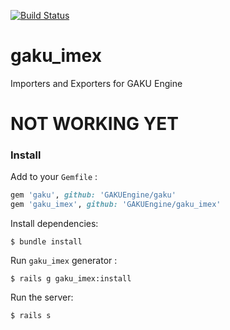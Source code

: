 [![Build Status](https://travis-ci.org/GAKUEngine/gaku_imex.png)](https://travis-ci.org/GAKUEngine/gaku_imex)

gaku_imex
=========

Importers and Exporters for GAKU Engine


NOT WORKING YET
===============


### Install

Add to your `Gemfile` :

```ruby
gem 'gaku', github: 'GAKUEngine/gaku'
gem 'gaku_imex', github: 'GAKUEngine/gaku_imex'
```

Install dependencies: 

    $ bundle install

Run `gaku_imex` generator :

    $ rails g gaku_imex:install 

Run the server: 

    $ rails s 
